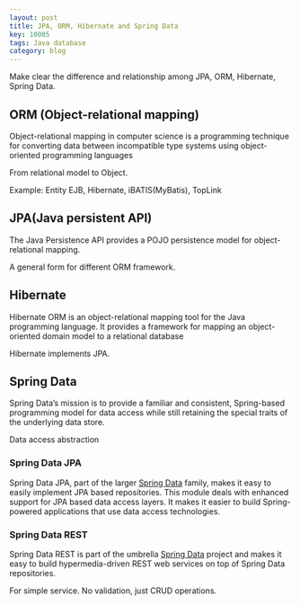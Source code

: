 ```yaml
---
layout: post
title: JPA, ORM, Hibernate and Spring Data
key: 10005
tags: Java database
category: blog
---
```


Make clear the difference and relationship among JPA, ORM, Hibernate, Spring Data.<!--more-->

## ORM (Object-relational mapping)

Object-relational mapping in computer science is a programming technique for converting data between incompatible type systems using object-oriented programming languages

From relational model to Object.

Example: Entity EJB, Hibernate, iBATIS(MyBatis), TopLink

## JPA(Java persistent API)

The Java Persistence API provides a POJO persistence model for object-relational mapping. 

A general form for different ORM framework.

## Hibernate

Hibernate ORM is an object-relational mapping tool for the Java programming language. It provides a framework for mapping an object-oriented domain model to a relational database

Hibernate implements JPA.

## Spring Data

Spring Data’s mission is to provide a familiar and consistent, Spring-based programming model for data access while still retaining the special traits of the underlying data store. 

Data access abstraction 

### Spring Data JPA

Spring Data JPA, part of the larger [Spring Data](https://projects.spring.io/spring-data) family, makes it easy to easily implement JPA based repositories. This module deals with enhanced support for JPA based data access layers. It makes it easier to build Spring-powered applications that use data access technologies.

### Spring Data REST

Spring Data REST is part of the umbrella [Spring Data](https://projects.spring.io/spring-data-rest/#) project and makes it easy to build hypermedia-driven REST web services on top of Spring Data repositories.

For simple service. No validation, just CRUD operations.
